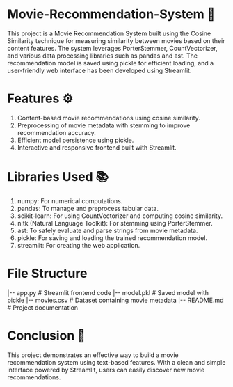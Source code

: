# Movie-Recommendation-System 🎥
This project is a Movie Recommendation System built using the Cosine Similarity technique for measuring similarity between movies based on their content features. The system leverages PorterStemmer, CountVectorizer, and various data processing libraries such as pandas and ast. The recommendation model is saved using pickle for efficient loading, and a user-friendly web interface has been developed using Streamlit.

# Features ⚙️
1. Content-based movie recommendations using cosine similarity.
2. Preprocessing of movie metadata with stemming to improve recommendation accuracy.
3. Efficient model persistence using pickle.
4. Interactive and responsive frontend built with Streamlit.

# Libraries Used 📚
1. numpy: For numerical computations.
2. pandas: To manage and preprocess tabular data.
3. scikit-learn: For using CountVectorizer and computing cosine similarity.
4. nltk (Natural Language Toolkit): For stemming using PorterStemmer.
5. ast: To safely evaluate and parse strings from movie metadata.
6. pickle: For saving and loading the trained recommendation model.
7. streamlit: For creating the web application.

# File Structure
|-- app.py                   # Streamlit frontend code
|-- model.pkl                 # Saved model with pickle
|-- movies.csv                # Dataset containing movie metadata
|-- README.md                 # Project documentation

# Conclusion 🏁
This project demonstrates an effective way to build a movie recommendation system using text-based features. With a clean and simple interface powered by Streamlit, users can easily discover new movie recommendations.
